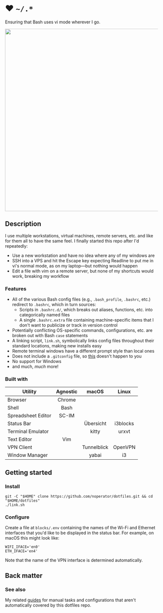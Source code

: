 # ❤️ `~/.*`

Ensuring that Bash uses vi mode wherever I go.

<div align="center">
    <img src="https://i.imgur.com/YilN0MH.png" width="600px" />
</div>

## Description

I use multiple workstations, virtual machines, remote servers, etc. and like for them all to have the same feel. I finally started this repo after I'd repeatedly:
- Use a new workstation and have no idea where any of my windows are
- SSH into a VPS and hit the Escape key expecting Readline to put me in vi's normal mode, as on my laptop—but nothing would happen
- Edit a file with vim on a remote server, but none of my shortcuts would work, breaking my workflow

### Features

- All of the various Bash config files (e.g., `.bash_profile`, `.bashrc`, etc.) redirect to `.bashrc`, which in turn sources:
  - Scripts in `.bashrc.d/`, which breaks out aliases, functions, etc. into categorically named files
  - A single `.bashrc.extra` file containing machine-specific items that I don't want to publicize or track in version control
- Potentially conflicting OS-specific commands, configurations, etc. are broken out with Bash `case` statements
- A linking script, `link.sh`, symbolically links config files throughout their standard locations, making new installs easy
- Remote terminal windows have a different prompt style than local ones
- Does not include a `.gitconfig` file, so [this](https://twitter.com/TomNomNom/status/1223702654267904000) doesn't happen to you
- No support for Windows
- and much, _much_ more!

### Built with

| Utility            | Agnostic | macOS       | Linux    |
| ---                | :---:    | :---:       | :---:    |
| Browser            | Chrome   |             |          |
| Shell              | Bash     |             |          |
| Spreadsheet Editor | SC-IM    |             |          |
| Status Bar         |          | Übersicht   | i3blocks |
| Terminal Emulator  |          | kitty       | urxvt    |
| Text Editor        | Vim      |             |          |
| VPN Client         |          | Tunnelblick | OpenVPN  |
| Window Manager     |          | yabai       | i3       |

## Getting started

### Install

```
git -C "$HOME" clone https://github.com/noperator/dotfiles.git && cd "$HOME/dotfiles"
./link.sh
```

### Configure

Create a file at `blocks/.env` containing the names of the Wi-Fi and Ethernet interfaces that you'd like to be displayed in the status bar. For example, on macOS this might look like:

```
WIFI_IFACE='en0'
ETH_IFACE='en4'
```

Note that the name of the VPN interface is determined automatically.

## Back matter

### See also

My related [guides](https://github.com/noperator/guides) for manual tasks and configurations that aren't automatically covered by this dotfiles repo.
